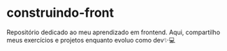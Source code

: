 # construindo-front
Repositório dedicado ao meu aprendizado em frontend. Aqui, compartilho meus exercícios e projetos enquanto evoluo como dev✨💻
